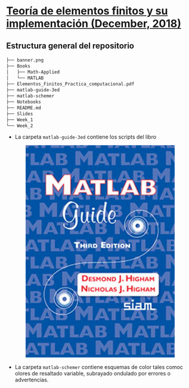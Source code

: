 [Teoría de elementos finitos y su implementación (December, 2018)](https://github.com/carlosal1015/Finite-element-method-FEM/tree/master/2018)
===

## Estructura general del repositorio

```
├── banner.png
├── Books
│   ├── Math-Applied
│   └── MATLAB
├── Elementos_Finitos_Practica_computacional.pdf
├── matlab-guide-3ed
├── matlab-schemer
├── Notebooks
├── README.md
├── Slides
├── Week_1
└── Week_2
```

* La carpeta `matlab-guide-3ed` contiene los scripts del libro 
<p align="center">
<href="http://www.maths.manchester.ac.uk/~higham/mg/index.php">
  <img src="./Notebooks/img/matlabguide.png" width="400" />
</p>

* La carpeta `matlab-schemer` contiene esquemas de color tales comoc olores de resaltado variable, subrayado ondulado por errores o advertencias.